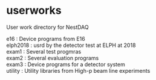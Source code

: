 # userworks
User work directory for NestDAQ

e16 : Device programs from E16  
elph2018 : usrd by the detector test at ELPH at 2018  
exam1 : Several test progmras  
exam2 : Several evaluation programs  
exam3 : Device programs for a detector system  
utility : Utility libraries from High-p beam line experiments  
